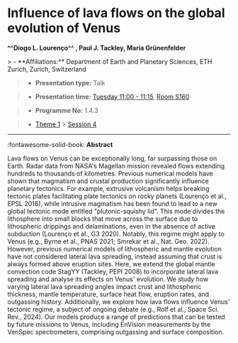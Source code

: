 # Influence of lava flows on the global evolution of Venus

**^^Diogo L. Lourenço^^ , Paul J. Tackley, Maria Grünenfelder**

<!-- more -->> - **Affiliations:** Department of Earth and Planetary Sciences, ETH Zurich, Zurich, Switzerland

> - **Presentation type:** Talk

> - **Presentation time:** [Tuesday 11:00 - 11:15](../sessions_comparison.md#__tabbed_2_2), [Room S160](../maps_venue.md#__tabbed_1_2)

> - **Programme No:** 1.4.3

> - [Theme 1](../theme1.md) > [Session 4](../sessions/session-1-4.md)

--- 

:fontawesome-solid-book: **Abstract**

Lava flows on Venus can be exceptionally long, far surpassing those on Earth. Radar data from NASA's Magellan mission revealed flows extending hundreds to thousands of kilometres. Previous numerical models have shown that magmatism and crustal production significantly influence planetary tectonics. For example, extrusive volcanism helps breaking tectonic plates facilitating plate tectonics on rocky planets (Lourenço et al., EPSL 2016), while intrusive magmatism has been found to lead to a new global tectonic mode entitled "plutonic-squishy lid". This mode divides the lithosphere into small blocks that move across the surface due to lithospheric drippings and delaminations, even in the absence of active subduction (Lourenço et al., G3 2020). Notably, this regime might apply to Venus (e.g., Byrne et al., PNAS 2021; Smrekar et al., Nat. Geo. 2022). However, previous numerical models of lithospheric and mantle evolution have not considered lateral lava spreading, instead assuming that crust is always formed above eruption sites. Here, we extend the global mantle convection code StagYY (Tackley, PEPI 2008) to incorporate lateral lava spreading and analyse its effects on Venus' evolution. We study how varying lateral lava spreading angles impact crust and lithospheric thickness, mantle temperature, surface heat flow, eruption rates, and outgassing history. Additionally, we explore how lava flows influence Venus' tectonic regime, a subject of ongoing debate (e.g., Rolf et al., Space Sci. Rev., 2024). Our models produce a range of predictions that can be tested by future missions to Venus, including EnVision measurements by the VenSpec spectrometers, comprising outgassing and surface composition.

